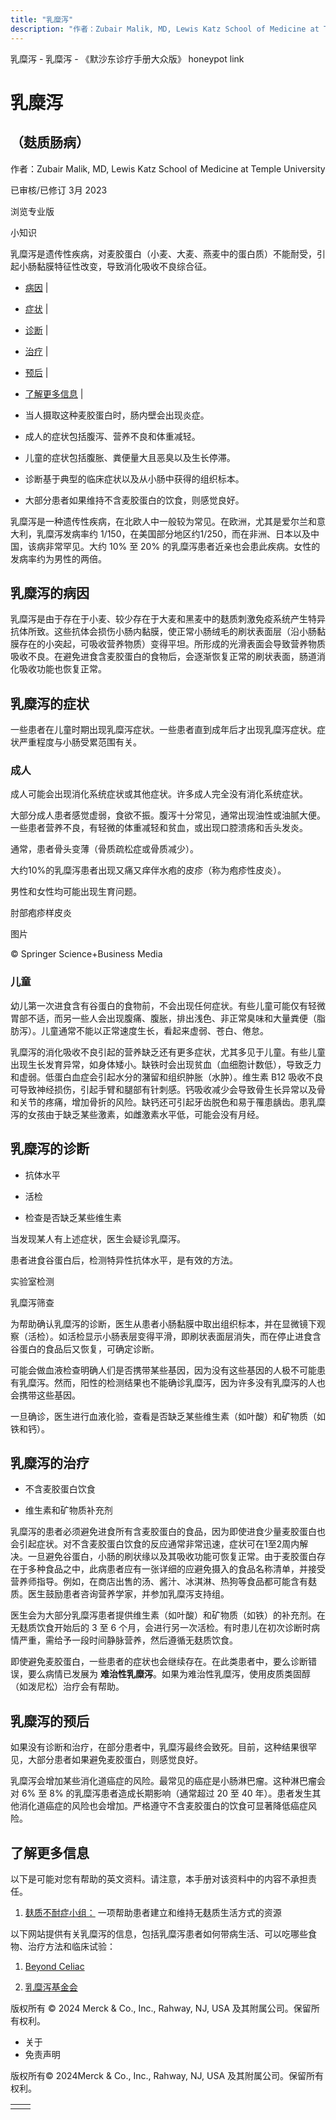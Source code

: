 ```yaml
---
title: "乳糜泻"
description: "作者：Zubair Malik, MD, Lewis Katz School of Medicine at Temple University"
---
```


﻿乳糜泻 \- 乳糜泻 \- 《默沙东诊疗手册大众版》 honeypot link

# 乳糜泻

## （麸质肠病）

作者：Zubair Malik, MD, Lewis Katz School of Medicine at Temple University

已审核/已修订 3月 2023

浏览专业版

小知识

乳糜泻是遗传性疾病，对麦胶蛋白（小麦、大麦、燕麦中的蛋白质）不能耐受，引起小肠黏膜特征性改变，导致消化吸收不良综合征。

- [病因](#病因_v45103766_zh) \|
- [症状](#症状_v8118060_zh) \|
- [诊断](#诊断_v8118069_zh) \|
- [治疗](#治疗_v8118078_zh) \|
- [预后](#预后_v8118073_zh) \|
- [了解更多信息](#了解更多信息_v15686526_zh) \|

- 当人摄取这种麦胶蛋白时，肠内壁会出现炎症。

- 成人的症状包括腹泻、营养不良和体重减轻。

- 儿童的症状包括腹胀、粪便量大且恶臭以及生长停滞。

- 诊断基于典型的临床症状以及从小肠中获得的组织标本。

- 大部分患者如果维持不含麦胶蛋白的饮食，则感觉良好。


乳糜泻是一种遗传性疾病，在北欧人中一般较为常见。在欧洲，尤其是爱尔兰和意大利，乳糜泻发病率约 1/150，在美国部分地区约1/250，而在非洲、日本以及中国，该病非常罕见。大约 10% 至 20% 的乳糜泻患者近亲也会患此疾病。女性的发病率约为男性的两倍。

## 乳糜泻的病因

乳糜泻是由于存在于小麦、较少存在于大麦和黑麦中的麸质刺激免疫系统产生特异抗体所致。这些抗体会损伤小肠内黏膜，使正常小肠绒毛的刷状表面层（沿小肠黏膜存在的小突起，可吸收营养物质）变得平坦。所形成的光滑表面会导致营养物质吸收不良。在避免进食含麦胶蛋白的食物后，会逐渐恢复正常的刷状表面，肠道消化吸收功能也恢复正常。

## 乳糜泻的症状

一些患者在儿童时期出现乳糜泻症状。一些患者直到成年后才出现乳糜泻症状。症状严重程度与小肠受累范围有关。

### 成人

成人可能会出现消化系统症状或其他症状。许多成人完全没有消化系统症状。

大部分成人患者感觉虚弱，食欲不振。腹泻十分常见，通常出现油性或油腻大便。一些患者营养不良，有轻微的体重减轻和贫血，或出现口腔溃疡和舌头发炎。

通常，患者骨头变薄（骨质疏松症或骨质减少）。

大约10%的乳糜泻患者出现又痛又痒伴水疱的皮疹（称为疱疹性皮炎）。

男性和女性均可能出现生育问题。

肘部疱疹样皮炎



图片

© Springer Science+Business Media

### 儿童

幼儿第一次进食含有谷蛋白的食物前，不会出现任何症状。有些儿童可能仅有轻微胃部不适，而另一些人会出现腹痛、腹胀，排出浅色、非正常臭味和大量粪便（脂肪泻）。儿童通常不能以正常速度生长，看起来虚弱、苍白、倦怠。

乳糜泻的消化吸收不良引起的营养缺乏还有更多症状，尤其多见于儿童。有些儿童出现生长发育异常，如身体矮小。缺铁时会出现贫血（血细胞计数低），导致乏力和虚弱。低蛋白血症会引起水分的潴留和组织肿胀（水肿）。维生素 B12 吸收不良可导致神经损伤，引起手臂和腿部有针刺感。钙吸收减少会导致骨生长异常以及骨和关节的疼痛，增加骨折的风险。缺钙还可引起牙齿脱色和易于罹患龋齿。患乳糜泻的女孩由于缺乏某些激素，如雌激素水平低，可能会没有月经。

## 乳糜泻的诊断

- 抗体水平

- 活检

- 检查是否缺乏某些维生素


当发现某人有上述症状，医生会疑诊乳糜泻。

患者进食谷蛋白后，检测特异性抗体水平，是有效的方法。

实验室检测

乳糜泻筛查



为帮助确认乳糜泻的诊断，医生从患者小肠黏膜中取出组织标本，并在显微镜下观察（活检）。如活检显示小肠表层变得平滑，即刷状表面层消失，而在停止进食含谷蛋白的食品后又恢复，可确定诊断。

可能会做血液检查明确人们是否携带某些基因，因为没有这些基因的人极不可能患有乳糜泻。然而，阳性的检测结果也不能确诊乳糜泻，因为许多没有乳糜泻的人也会携带这些基因。

一旦确诊，医生进行血液化验，查看是否缺乏某些维生素（如叶酸）和矿物质（如铁和钙）。

## 乳糜泻的治疗

- 不含麦胶蛋白饮食

- 维生素和矿物质补充剂


乳糜泻的患者必须避免进食所有含麦胶蛋白的食品，因为即使进食少量麦胶蛋白也会引起症状。对不含麦胶蛋白饮食的反应通常非常迅速，症状可在1至2周内解决。一旦避免谷蛋白，小肠的刷状缘以及其吸收功能可恢复正常。由于麦胶蛋白存在于多种食品之中，此病患者应有一张详细的应避免摄入的食品名称清单，并接受营养师指导。例如，在商店出售的汤、酱汁、冰淇淋、热狗等食品都可能含有麸质。医生鼓励患者咨询营养学家，并参加乳糜泻支持组。

医生会为大部分乳糜泻患者提供维生素（如叶酸）和矿物质（如铁）的补充剂。在无麸质饮食开始后的 3 至 6 个月，会进行另一次活检。有时患儿在初次诊断时病情严重，需给予一段时间静脉营养，然后遵循无麸质饮食。

即使避免麦胶蛋白，一些患者的症状也会继续存在。在此类患者中，要么诊断错误，要么病情已发展为 **难治性乳糜泻**。如果为难治性乳糜泻，使用皮质类固醇（如泼尼松）治疗会有帮助。

## 乳糜泻的预后

如果没有诊断和治疗，在部分患者中，乳糜泻最终会致死。目前，这种结果很罕见，大部分患者如果避免麦胶蛋白，则感觉良好。

乳糜泻会增加某些消化道癌症的风险。最常见的癌症是小肠淋巴瘤。这种淋巴瘤会对 6% 至 8% 的乳糜泻患者造成长期影响（通常超过 20 至 40 年）。患者发生其他消化道癌症的风险也会增加。严格遵守不含麦胶蛋白的饮食可显著降低癌症风险。

## 了解更多信息

以下是可能对您有帮助的英文资料。请注意，本手册对该资料中的内容不承担责任。

1. [麸质不耐症小组：](https://www.gluten.org/) 一项帮助患者建立和维持无麸质生活方式的资源


以下网站提供有关乳糜泻的信息，包括乳糜泻患者如何带病生活、可以吃哪些食物、治疗方法和临床试验：

1. [Beyond Celiac](https://www.beyondceliac.org/)

2. [乳糜泻基金会](http://celiac.org/)




版权所有 © 2024
Merck & Co., Inc., Rahway, NJ, USA 及其附属公司。保留所有权利。

- 关于
- 免责声明

版权所有© 2024Merck & Co., Inc., Rahway, NJ, USA 及其附属公司。保留所有权利。

|     |     |
| --- | --- |
|  |  |